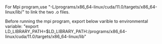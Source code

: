 For Mpi program,use "-L/programs/x86_64-linux/cuda/11.0/targets/x86_64-linux/lib/" to link the two .o files.

Before running the mpi program, export below varible to environmental variable:
"export LD_LIBRARY_PATH=$LD_LIBRARY_PATH:/programs/x86_64-linux/cuda/11.0/targets/x86_64-linux/lib"

